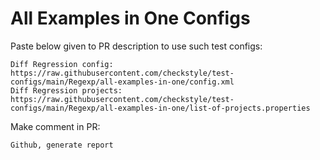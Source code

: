 # All Examples in One Configs
Paste below given to PR description to use such test configs:
```
Diff Regression config: https://raw.githubusercontent.com/checkstyle/test-configs/main/Regexp/all-examples-in-one/config.xml
Diff Regression projects: https://raw.githubusercontent.com/checkstyle/test-configs/main/Regexp/all-examples-in-one/list-of-projects.properties
```
Make comment in PR:
```
Github, generate report
```
